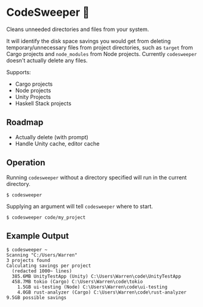 # CodeSweeper 🧹

Cleans unneeded directories and files from your system.

It will identify the disk space savings you would get from deleting temporary/unnecessary files from project directories, such as `target` from Cargo projects and `node_modules` from Node projects. Currently `codesweeper` doesn't actually delete any files.

Supports:

- Cargo projects
- Node projects
- Unity Projects
- Haskell Stack projects

## Roadmap

- Actually delete (with prompt)
- Handle Unity cache, editor cache

## Operation

Running `codesweeper` without a directory specified will run in the current directory.

```
$ codesweeper
```

Supplying an argument will tell `codesweeper` where to start.

```
$ codesweeper code/my_project
```

## Example Output

```
$ codesweeper ~
Scanning "C:/Users/Warren"
3 projects found
Calculating savings per project
  (redacted 1000~ lines)
  385.6MB UnityTestApp (Unity) C:\Users\Warren\code\UnityTestApp
  458.7MB tokio (Cargo) C:\Users\Warren\code\tokio
    1.5GB ui-testing (Node) C:\Users\Warren\code\ui-testing
    4.0GB rust-analyzer (Cargo) C:\Users\Warren\code\rust-analyzer
9.5GB possible savings
```